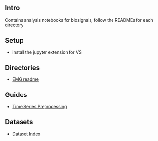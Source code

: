 ## Intro

Contains analysis notebooks for biosignals, follow the READMEs for each directory

## Setup

- install the jupyter extension for VS

## Directories

- [EMG readme](/emg-analysis/README.md)

## Guides

- [Time Series Preprocessing](./data-sci-guide.ipynb)

## Datasets
- [Dataset Index](./datasets/dataset_index.md)